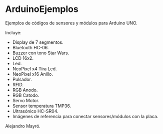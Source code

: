 # ArduinoEjemplos
Ejemplos de códigos de sensores y módulos para Arduino UNO.
 
 Incluye:
 
 - Display de 7 segmentos.
 - Bluetooth HC-06.
 - Buzzer con tono Star Wars.
 - LCD 16x2.
 - Led.
 - NeoPixel x4 Tira Led.
 - NeoPixel x16 Anillo.
 - Pulsador.
 - RFID.
 - RGB Anodo.
 - RGB Catodo.
 - Servo Motor.
 - Sensor temperatura TMP36.
 - Ultrasónico HC-SR04.
 - Imágenes de referencia para conectar sensores/módulos con la placa.


Alejandro Mayró.

